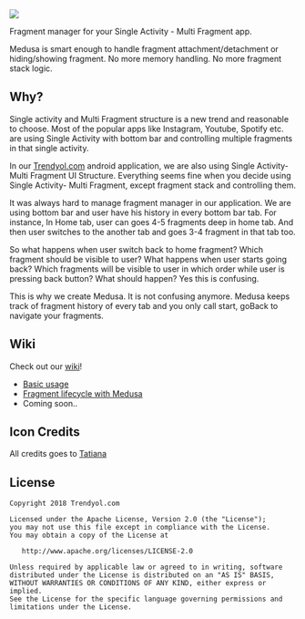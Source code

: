 <img src="https://raw.githubusercontent.com/Trendyol/medusa/master/art/medusaicon.png"/>

Fragment manager for your Single Activity - Multi Fragment app. 

Medusa is smart enough to handle fragment attachment/detachment or hiding/showing fragment.  No more memory handling. No more fragment stack logic.

## Why? ##

Single activity and Multi Fragment structure is a new trend and reasonable to choose. Most of the popular apps like Instagram, Youtube, Spotify etc. are using Single Activity with bottom bar and controlling 
multiple fragments in that single activity. 

In our [Trendyol.com](https://play.google.com/store/apps/details?id=trendyol.com) android application, we are also using Single Activity- Multi Fragment UI Structure. Everything seems fine when you decide using Single Activity- Multi Fragment, except fragment stack and controlling them. 

It was always hard to manage fragment manager in our application. We are using bottom bar and user have his history in every bottom bar tab. For instance, In Home tab, user can goes 4-5 fragments deep in home tab. And then user switches to the another tab and goes 3-4 fragment in that tab too. 

So what happens when user switch back to home fragment? Which fragment should be visible to user? What happens when user starts going back? Which fragments will be visible to user in which order while user is pressing back button? What should happen? Yes this is confusing. 

This is why we create Medusa. It is not confusing anymore. Medusa keeps track of fragment history of every tab and you only call start, goBack to navigate your fragments. 

## Wiki ## 
Check out our [wiki](https://github.com/Trendyol/medusa/wiki)!
* [Basic usage](https://github.com/Trendyol/medusa/wiki/Basic-Usage)
* [Fragment lifecycle with Medusa](https://github.com/Trendyol/medusa/wiki/Fragment-Lifecycle)
* Coming soon..

## Icon Credits
All credits goes to [Tatiana](https://dribbble.com/DarumaCreative)

License
--------


    Copyright 2018 Trendyol.com

    Licensed under the Apache License, Version 2.0 (the "License");
    you may not use this file except in compliance with the License.
    You may obtain a copy of the License at

       http://www.apache.org/licenses/LICENSE-2.0

    Unless required by applicable law or agreed to in writing, software
    distributed under the License is distributed on an "AS IS" BASIS,
    WITHOUT WARRANTIES OR CONDITIONS OF ANY KIND, either express or implied.
    See the License for the specific language governing permissions and
    limitations under the License.




